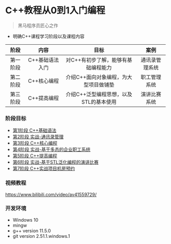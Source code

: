 # C++教程从0到1入门编程
> 黑马程序员匠心之作
* 明确C++课程学习阶段以及课程内容

| 阶段     | 内容            | 目标                                   | 案例           |
|:--------:|:---------------:|:--------------------------------------:|:--------------:|
| 第一阶段 | C++基础语法入门 | 对C++有初步了解，能够有基础编程能力    | 通讯录管理系统 |
| 第二阶段 | C++核心编程     | 介绍C++面向对象编程，为大型项目做铺垫  | 职工管理系统   |
| 第三阶段 | C++提高编程     | 介绍C++泛型编程思想，以及STL的基本使用 | 演讲比赛系统   |

### 阶段目标
- [第1阶段 C++基础语法](/01、C++基础语法/)
- [第2阶段 实战-通讯录管理](./02、实战-通讯录管理/)
- [第3阶段 C++核心编程](./03、C++核心编程/)
- [第4阶段 实战-基于多态的企业职工系统](./04、实战-基于多态的企业职工系统/)
- [第5阶段 C++提高编程](./05、C++提高编程/)
- [第6阶段 实战-基于STL泛化编程的演讲比赛]()
- [第7阶段 C++实战项目机房预约]()

### 视频教程

https://www.bilibili.com/video/av41559729/


### 开发环境 

- Windows 10
- mingw
- g++ version 11.5.0
- git version 2.51.1.windows.1


